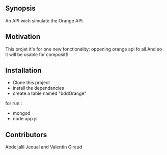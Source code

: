 ## Synopsis

An API wich simulate the Orange API.

## Motivation

This projet it's for one new fonctionality: oppening orange api fo all.And so it will be usable for composit$

## Installation

- Clone this project
- install the dependancies
- create a table named "bddOrange"

for run :
- mongod
- node app.js

## Contributors

Abdeljalil Jeoual and Valentin Giraud
